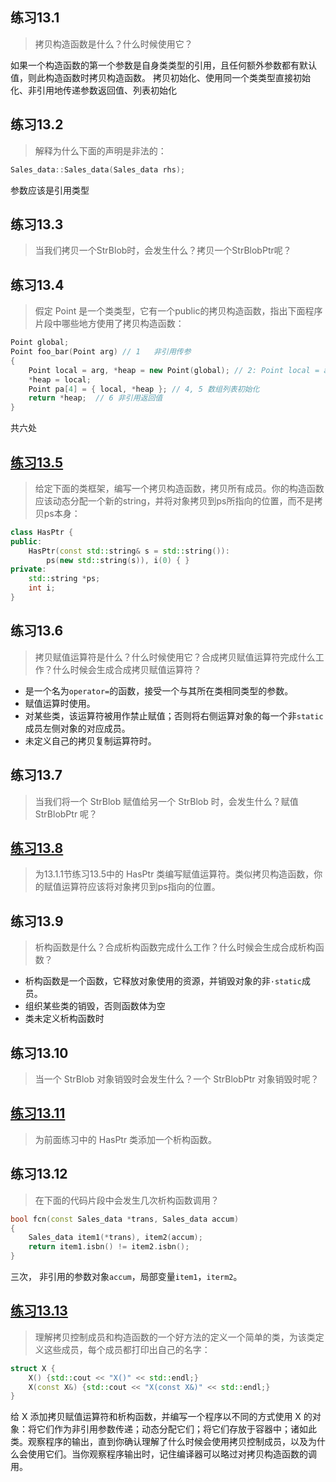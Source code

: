 ## 练习13.1

> 拷贝构造函数是什么？什么时候使用它？

如果一个构造函数的第一个参数是自身类类型的引用，且任何额外参数都有默认值，则此构造函数时拷贝构造函数。
拷贝初始化、使用同一个类类型直接初始化、非引用地传递参数返回值、列表初始化

## 练习13.2

> 解释为什么下面的声明是非法的：
```cpp
Sales_data::Sales_data(Sales_data rhs);
```

参数应该是引用类型

## 练习13.3

> 当我们拷贝一个StrBlob时，会发生什么？拷贝一个StrBlobPtr呢？


## 练习13.4

> 假定 Point 是一个类类型，它有一个public的拷贝构造函数，指出下面程序片段中哪些地方使用了拷贝构造函数：

```cpp
Point global;
Point foo_bar(Point arg) // 1   非引用传参
{
	Point local = arg, *heap = new Point(global); // 2: Point local = arg,  3: new Point(global) 
	*heap = local; 
	Point pa[4] = { local, *heap }; // 4, 5 数组列表初始化
	return *heap;  // 6 非引用返回值
}
```

共六处

## [练习13.5](13_05.cpp)

> 给定下面的类框架，编写一个拷贝构造函数，拷贝所有成员。你的构造函数应该动态分配一个新的string，并将对象拷贝到ps所指向的位置，而不是拷贝ps本身：

```cpp
class HasPtr {
public:
	HasPtr(const std::string& s = std::string()):
		ps(new std::string(s)), i(0) { }
private:
	std::string *ps;
	int i;
}
```

## 练习13.6

> 拷贝赋值运算符是什么？什么时候使用它？合成拷贝赋值运算符完成什么工作？什么时候会生成合成拷贝赋值运算符？

* 是一个名为`operator=`的函数，接受一个与其所在类相同类型的参数。
* 赋值运算时使用。
* 对某些类，该运算符被用作禁止赋值；否则将右侧运算对象的每一个非`static`成员左侧对象的对应成员。
* 未定义自己的拷贝复制运算符时。

## 练习13.7

> 当我们将一个 StrBlob 赋值给另一个 StrBlob 时，会发生什么？赋值 StrBlobPtr 呢？

## [练习13.8](13_08.cpp)

> 为13.1.1节练习13.5中的 HasPtr 类编写赋值运算符。类似拷贝构造函数，你的赋值运算符应该将对象拷贝到ps指向的位置。

## 练习13.9

> 析构函数是什么？合成析构函数完成什么工作？什么时候会生成合成析构函数？

* 析构函数是一个函数，它释放对象使用的资源，并销毁对象的非`·static`成员。
* 组织某些类的销毁，否则函数体为空
* 类未定义析构函数时

## 练习13.10

> 当一个 StrBlob 对象销毁时会发生什么？一个 StrBlobPtr 对象销毁时呢？

## [练习13.11](13_11.cpp)

> 为前面练习中的 HasPtr 类添加一个析构函数。

## 练习13.12

> 在下面的代码片段中会发生几次析构函数调用？

```cpp
bool fcn(const Sales_data *trans, Sales_data accum)
{
	Sales_data item1(*trans), item2(accum);
	return item1.isbn() != item2.isbn();
}
```

三次， 非引用的参数对象`accum`，局部变量`item1`，`iterm2`。

## [练习13.13](exercise13_13.cpp)

> 理解拷贝控制成员和构造函数的一个好方法的定义一个简单的类，为该类定义这些成员，每个成员都打印出自己的名字：

```cpp
struct X {
	X() {std::cout << "X()" << std::endl;}
	X(const X&) {std::cout << "X(const X&)" << std::endl;}
}
```

给 X 添加拷贝赋值运算符和析构函数，并编写一个程序以不同的方式使用 X 的对象：将它们作为非引用参数传递；动态分配它们；将它们存放于容器中；诸如此类。观察程序的输出，直到你确认理解了什么时候会使用拷贝控制成员，以及为什么会使用它们。当你观察程序输出时，记住编译器可以略过对拷贝构造函数的调用。